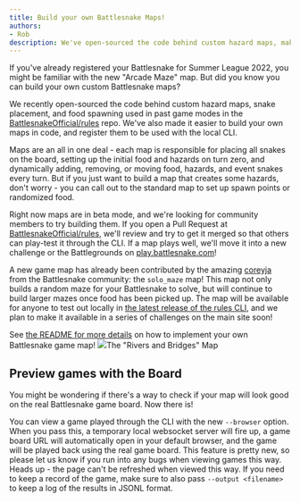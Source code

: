 ```yaml
---
title: Build your own Battlesnake Maps!
authors:
- Rob
description: We've open-sourced the code behind custom hazard maps, making it easier to build your own maps in code, and register them to be used with the local CLI.
---
```


If you've already registered your Battlesnake for Summer League 2022, you might be familiar with the new "Arcade Maze" map. But did you know you can build your own custom Battlesnake maps?

We recently open-sourced the code behind custom hazard maps, snake placement, and food spawning used in past game modes in the [BattlesnakeOfficial/rules](https://github.com/BattlesnakeOfficial/rules) repo. We've also made it easier to build your own maps in code, and register them to be used with the local CLI.

Maps are an all in one deal - each map is responsible for placing all snakes on the board, setting up the initial food and hazards on turn zero, and dynamically adding, removing, or moving food, hazards, and event snakes every turn. But if you just want to build a map that creates some hazards, don't worry - you can call out to the standard map to set up spawn points or randomized food.

Right now maps are in beta mode, and we're looking for community members to try building them. If you open a Pull Request at [BattlesnakeOfficial/rules](https://github.com/BattlesnakeOfficial/rules), we'll review and try to get it merged so that others can play-test it through the CLI. If a map plays well, we'll move it into a new challenge or the Battlegrounds on [play.battlesnake.com](https://play.battlesnake.com)!

A new game map has already been contributed by the amazing [coreyja](https://play.battlesnake.com/u/coreyja/) from the Battlesnake community: the `solo_maze` map! This map not only builds a random maze for your Battlesnake to solve, but will continue to build larger mazes once food has been picked up. The map will be available for anyone to test out locally in [the latest release of the rules CLI](https://github.com/BattlesnakeOfficial/rules/releases/tag/v1.1.12), and we plan to make it available in a series of challenges on the main site soon!

See [the README for more details](https://github.com/BattlesnakeOfficial/rules/blob/main/maps/README.md) on how to implement your own Battlesnake game map!
![](./img/Screen-Shot-2022-07-04-at-11.29.12-AM.png)The "Rivers and Bridges" Map
## Preview games with the Board

You might be wondering if there's a way to check if your map will look good on the real Battlesnake game board. Now there is!

You can view a game played through the CLI with the new `--browser` option. When you pass this, a temporary local websocket server will fire up, a game board URL will automatically open in your default browser, and the game will be played back using the real game board. This feature is pretty new, so please let us know if you run into any bugs when viewing games this way. Heads up - the page can't be refreshed when viewed this way. If you need to keep a record of the game, make sure to also pass `--output <filename>` to keep a log of the results in JSONL format.

